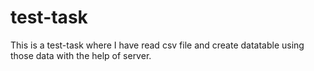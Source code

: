 # test-task
This is a test-task where I have read csv file and create datatable using those data with the help of server.
